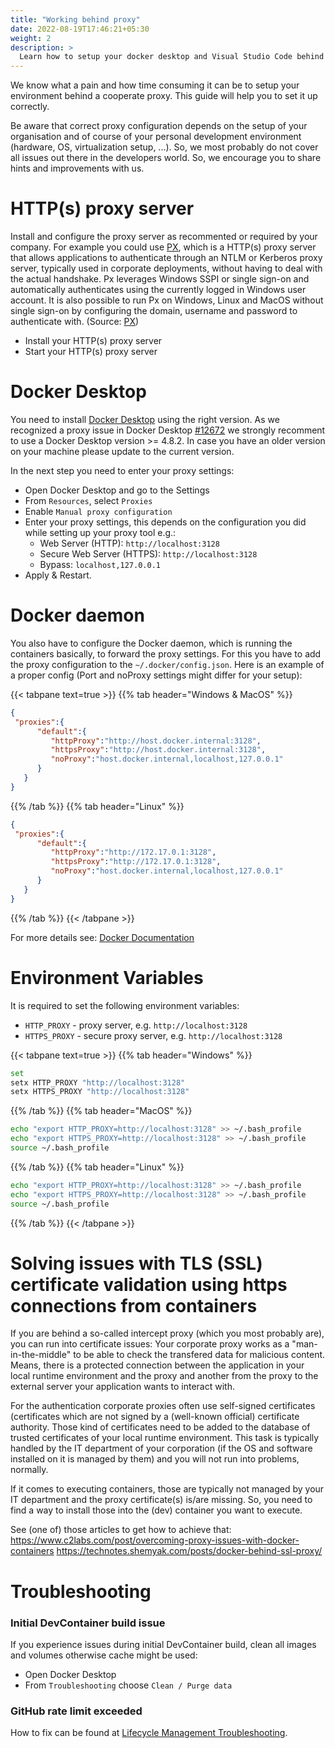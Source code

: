 ```yaml
---
title: "Working behind proxy"
date: 2022-08-19T17:46:21+05:30
weight: 2
description: >
  Learn how to setup your docker desktop and Visual Studio Code behind a coorperate proxy.
---
```


We know what a pain and how time consuming it can be to setup your environment behind a cooperate proxy. This guide will help you to set it up correctly.

Be aware that correct proxy configuration depends on the setup of your organisation and of course of your personal development environment (hardware, OS, virtualization setup, ...). So, we most probably do not cover all issues out there in the developers world. So, we encourage you to share hints and improvements with us.

# HTTP(s) proxy server

Install and configure the proxy server as recommented or required by your company. For example you could use [PX](https://github.com/genotrance/px), which is a HTTP(s) proxy server that allows applications to authenticate through an NTLM or Kerberos proxy server, typically used in corporate deployments, without having to deal with the actual handshake. Px leverages Windows SSPI or single sign-on and automatically authenticates using the currently logged in Windows user account. It is also possible to run Px on Windows, Linux and MacOS without single sign-on by configuring the domain, username and password to authenticate with. (Source: [PX](https://github.com/genotrance/px))

- Install your HTTP(s) proxy server
- Start your HTTP(s) proxy server

# Docker Desktop

You need to install [Docker Desktop](https://www.docker.com/get-started/) using the right version.
As we recognized a proxy issue in Docker Desktop [#12672](https://github.com/docker/for-win/issues/12672) we strongly recomment to use a Docker Desktop version >= 4.8.2. In case you have an older version on your machine please update to the current version.

In the next step you need to enter your proxy settings:

- Open Docker Desktop and go to the Settings
- From `Resources`, select `Proxies`
- Enable `Manual proxy configuration`
- Enter your proxy settings, this depends on the configuration you did while setting up your proxy tool e.g.:
  - Web Server (HTTP): `http://localhost:3128`
  - Secure Web Server (HTTPS): `http://localhost:3128`
  - Bypass: `localhost,127.0.0.1`
- Apply & Restart.

# Docker daemon

You also have to configure the Docker daemon, which is running the containers basically, to forward the proxy settings. For this you have to add the proxy configuration to the `~/.docker/config.json`. Here is an example of a proper config (Port and noProxy settings might differ for your setup):

   {{< tabpane text=true >}}
   {{% tab header="Windows & MacOS" %}}

   ```json
   {
    "proxies":{
         "default":{
            "httpProxy":"http://host.docker.internal:3128",
            "httpsProxy":"http://host.docker.internal:3128",
            "noProxy":"host.docker.internal,localhost,127.0.0.1"
         }
      }
   }
   ```

   {{% /tab %}}
   {{% tab header="Linux" %}}

   ```json
   {
    "proxies":{
         "default":{
            "httpProxy":"http://172.17.0.1:3128",
            "httpsProxy":"http://172.17.0.1:3128",
            "noProxy":"host.docker.internal,localhost,127.0.0.1"
         }
      }
   }
   ```

   {{% /tab %}}
   {{< /tabpane >}}

For more details see: [Docker Documentation](https://docs.docker.com/network/proxy/)

# Environment Variables

It is required to set the following environment variables:

- `HTTP_PROXY` - proxy server, e.g. `http://localhost:3128`
- `HTTPS_PROXY` - secure proxy server, e.g. `http://localhost:3128`

{{< tabpane text=true >}}
{{% tab header="Windows" %}}

```bash
set
setx HTTP_PROXY "http://localhost:3128"
setx HTTPS_PROXY "http://localhost:3128"
```

{{% /tab %}}
{{% tab header="MacOS" %}}

```bash
echo "export HTTP_PROXY=http://localhost:3128" >> ~/.bash_profile
echo "export HTTPS_PROXY=http://localhost:3128" >> ~/.bash_profile
source ~/.bash_profile
```

{{% /tab %}}
{{% tab header="Linux" %}}

```bash
echo "export HTTP_PROXY=http://localhost:3128" >> ~/.bash_profile
echo "export HTTPS_PROXY=http://localhost:3128" >> ~/.bash_profile
source ~/.bash_profile
```

{{% /tab %}}
{{< /tabpane >}}

# Solving issues with TLS (SSL) certificate validation using https connections from containers

If you are behind a so-called intercept proxy (which you most probably are), you can run into certificate issues:
Your corporate proxy works as a "man-in-the-middle" to be able to check the transfered data for malicious content.
Means, there is a protected connection between the application in your local runtime environment and the proxy and
another from the proxy to the external server your application wants to interact with.

For the authentication corporate proxies often use self-signed certificates (certificates which are not signed by
a (well-known official) certificate authority. Those kind of certificates need to be added to the database of
trusted certificates of your local runtime environment. This task is typically handled by the IT department of
your corporation (if the OS and software installed on it is managed by them) and you will not run into problems,
normally.

If it comes to executing containers, those are typically not managed by your IT department and the proxy certificate(s)
is/are missing. So, you need to find a way to install those into the (dev) container you want to execute.

See (one of) those articles to get how to achieve that:
<https://www.c2labs.com/post/overcoming-proxy-issues-with-docker-containers>
<https://technotes.shemyak.com/posts/docker-behind-ssl-proxy/>

# Troubleshooting

### Initial DevContainer build issue

If you experience issues during initial DevContainer build, clean all images and volumes otherwise cache might be used:

- Open Docker Desktop
- From `Troubleshooting` choose `Clean / Purge data`

### GitHub rate limit exceeded

How to fix can be found at [Lifecycle Management Troubleshooting](/docs/concepts/lifecycle_management/troubleshooting/#github-rate-limit-exceeded).
